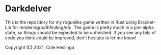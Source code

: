 # Darkdelver
This is the repository for my roguelike game written in Rust using Bracket-Lib for rendering/pathfinding/etc. The game is pretty much in a pre-alpha state, so things should be expected to be unfinished. If you see any bits of code you think could be improved, don't hesitate to let me know!



Copyright (C) 2021, Cole Heslinga

